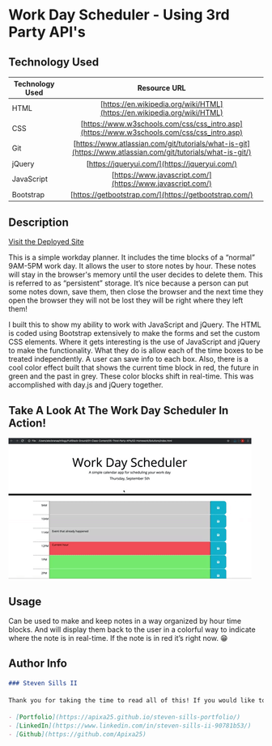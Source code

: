 # Work Day Scheduler - Using 3rd Party API's

## Technology Used

| Technology Used |                                                Resource URL                                                 |
| --------------- | :---------------------------------------------------------------------------------------------------------: |
| HTML            |                  [https://en.wikipedia.org/wiki/HTML](https://en.wikipedia.org/wiki/HTML)                   |
| CSS             |         [https://www.w3schools.com/css/css_intro.asp](https://www.w3schools.com/css/css_intro.asp)          |
| Git             | [https://www.atlassian.com/git/tutorials/what-is-git](https://www.atlassian.com/git/tutorials/what-is-git/) |
| jQuery          |                               [https://jqueryui.com/](https://jqueryui.com/)                                |
| JavaScript      |                         [https://www.javascript.com/](https://www.javascript.com/)                          |
| Bootstrap       |                           [https://getbootstrap.com/](https://getbootstrap.com/)                            |

## Description

[Visit the Deployed Site](https://apixa25.github.io/work-day-scheduler/)

This is a simple workday planner. It includes the time blocks of a “normal” 9AM-5PM work day. It allows the user to store notes by hour. These notes will stay in the browser's memory until the user decides to delete them. This is referred to as “persistent” storage. It’s nice because a person can put some notes down, save them, then close the browser and the next time they open the browser they will not be lost they will be right where they left them!

I built this to show my ability to work with JavaScript and jQuery. The HTML is coded using Bootstrap extensively to make the forms and set the custom CSS elements. Where it gets interesting is the use of JavaScript and jQuery to make the functionality. What they do is allow each of the time boxes to be treated independently. A user can save info to each box. Also, there is a cool color effect built that shows the current time block in red, the future in green and the past in grey. These color blocks shift in real-time. This was accomplished with day.js and jQuery together.

## Take A Look At The Work Day Scheduler In Action!

![Site Langing Page](./05-third-party-apis-homework-demo.gif)

## Usage

Can be used to make and keep notes in a way organized by hour time blocks. And will display them back to the user in a colorful way to indicate where the note is in real-time. If the note is in red it’s right now. 😁

## Author Info

```md
### Steven Sills II

Thank you for taking the time to read all of this! If you would like to get to know me more please follow the links below.

- [Portfolio](https://apixa25.github.io/steven-sills-portfolio/)
- [LinkedIn](https://www.linkedin.com/in/steven-sills-ii-90781b53/)
- [Github](https://github.com/Apixa25)
```
